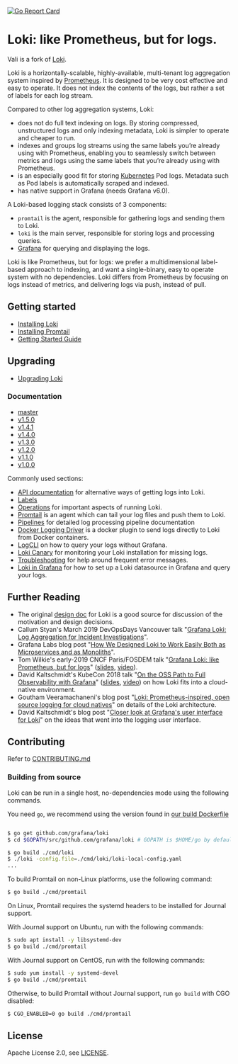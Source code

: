 <a href="https://goreportcard.com/report/github.com/credativ/vali"><img src="https://goreportcard.com/badge/github.com/credativ/vali" alt="Go Report Card" /></a>

# Loki: like Prometheus, but for logs.

Vali is a fork of [Loki](https://github.com/grafana/loki/).

Loki is a horizontally-scalable, highly-available, multi-tenant log aggregation system inspired by [Prometheus](https://prometheus.io/).
It is designed to be very cost effective and easy to operate.
It does not index the contents of the logs, but rather a set of labels for each log stream.

Compared to other log aggregation systems, Loki:

- does not do full text indexing on logs. By storing compressed, unstructured logs and only indexing metadata, Loki is simpler to operate and cheaper to run.
- indexes and groups log streams using the same labels you’re already using with Prometheus, enabling you to seamlessly switch between metrics and logs using the same labels that you’re already using with Prometheus.
- is an especially good fit for storing [Kubernetes](https://kubernetes.io/) Pod logs. Metadata such as Pod labels is automatically scraped and indexed.
- has native support in Grafana (needs Grafana v6.0).

A Loki-based logging stack consists of 3 components:

- `promtail` is the agent, responsible for gathering logs and sending them to Loki.
- `loki` is the main server, responsible for storing logs and processing queries.
- [Grafana](https://github.com/grafana/grafana) for querying and displaying the logs.

Loki is like Prometheus, but for logs: we prefer a multidimensional label-based approach to indexing, and want a single-binary, easy to operate system with no dependencies.
Loki differs from Prometheus by focusing on logs instead of metrics, and delivering logs via push, instead of pull.

## Getting started

* [Installing Loki](https://grafana.com/docs/loki/latest/installation/)
* [Installing Promtail](https://grafana.com/docs/loki/latest/clients/promtail/installation/)
* [Getting Started Guide](https://grafana.com/docs/loki/latest/getting-started/)

## Upgrading

* [Upgrading Loki](https://grafana.com/docs/loki/latest/operations/upgrade/)

### Documentation

* [master](https://grafana.com/docs/loki/latest/)
* [v1.5.0](https://github.com/grafana/loki/tree/v1.5.0/docs/README.md)
* [v1.4.1](https://github.com/grafana/loki/tree/v1.4.1/docs/README.md)
* [v1.4.0](https://github.com/grafana/loki/tree/v1.4.0/docs/README.md)
* [v1.3.0](https://github.com/grafana/loki/tree/v1.3.0/docs/README.md)
* [v1.2.0](https://github.com/grafana/loki/tree/v1.2.0/docs/README.md)
* [v1.1.0](https://github.com/grafana/loki/tree/v1.1.0/docs/README.md)
* [v1.0.0](https://github.com/grafana/loki/tree/v1.0.0/docs/README.md)

Commonly used sections:

- [API documentation](https://grafana.com/docs/loki/latest/api/) for alternative ways of getting logs into Loki.
- [Labels](https://grafana.com/docs/loki/latest/getting-started/labels/)
- [Operations](https://grafana.com/docs/loki/latest/operations/) for important aspects of running Loki.
- [Promtail](https://grafana.com/docs/loki/latest/clients/promtail/) is an agent which can tail your log files and push them to Loki.
- [Pipelines](https://grafana.com/docs/loki/latest/clients/promtail/pipelines/) for detailed log processing pipeline documentation
- [Docker Logging Driver](https://grafana.com/docs/loki/latest/clients/docker-driver/) is a docker plugin to send logs directly to Loki from Docker containers.
- [LogCLI](https://grafana.com/docs/loki/latest/getting-started/logcli/) on how to query your logs without Grafana.
- [Loki Canary](https://grafana.com/docs/loki/latest/operations/loki-canary/) for monitoring your Loki installation for missing logs.
- [Troubleshooting](https://grafana.com/docs/loki/latest/getting-started/troubleshooting/) for help around frequent error messages.
- [Loki in Grafana](https://grafana.com/docs/loki/latest/getting-started/grafana/) for how to set up a Loki datasource in Grafana and query your logs.


## Further Reading

- The original [design doc](https://docs.google.com/document/d/11tjK_lvp1-SVsFZjgOTr1vV3-q6vBAsZYIQ5ZeYBkyM/view) for Loki is a good source for discussion of the motivation and design decisions.
- Callum Styan's March 2019 DevOpsDays Vancouver talk "[Grafana Loki: Log Aggregation for Incident Investigations][devopsdays19-talk]".
- Grafana Labs blog post "[How We Designed Loki to Work Easily Both as Microservices and as Monoliths][architecture-blog]".
- Tom Wilkie's early-2019 CNCF Paris/FOSDEM talk "[Grafana Loki: like Prometheus, but for logs][fosdem19-talk]" ([slides][fosdem19-slides], [video][fosdem19-video]).
- David Kaltschmidt's KubeCon 2018 talk "[On the OSS Path to Full Observability with Grafana][kccna18-event]" ([slides][kccna18-slides], [video][kccna18-video]) on how Loki fits into a cloud-native environment.
- Goutham Veeramachaneni's blog post "[Loki: Prometheus-inspired, open source logging for cloud natives](https://grafana.com/blog/2018/12/12/loki-prometheus-inspired-open-source-logging-for-cloud-natives/)" on details of the Loki architecture.
- David Kaltschmidt's blog post "[Closer look at Grafana's user interface for Loki](https://grafana.com/blog/2019/01/02/closer-look-at-grafanas-user-interface-for-loki/)" on the ideas that went into the logging user interface.

[devopsdays19-talk]: https://grafana.com/blog/2019/05/06/how-loki-correlates-metrics-and-logs-and-saves-you-money/
[architecture-blog]: https://grafana.com/blog/2019/04/15/how-we-designed-loki-to-work-easily-both-as-microservices-and-as-monoliths/
[fosdem19-talk]: https://fosdem.org/2019/schedule/event/loki_prometheus_for_logs/
[fosdem19-slides]: https://speakerdeck.com/grafana/grafana-loki-like-prometheus-but-for-logs
[fosdem19-video]: https://mirror.as35701.net/video.fosdem.org/2019/UB2.252A/loki_prometheus_for_logs.mp4
[kccna18-event]: https://kccna18.sched.com/event/GrXC/on-the-oss-path-to-full-observability-with-grafana-david-kaltschmidt-grafana-labs
[kccna18-slides]: https://speakerdeck.com/davkal/on-the-path-to-full-observability-with-oss-and-launch-of-loki
[kccna18-video]: https://www.youtube.com/watch?v=U7C5SpRtK74&list=PLj6h78yzYM2PZf9eA7bhWnIh_mK1vyOfU&index=346

## Contributing

Refer to [CONTRIBUTING.md](CONTRIBUTING.md)

### Building from source

Loki can be run in a single host, no-dependencies mode using the following commands.

You need `go`, we recommend using the version found in [our build Dockerfile](https://github.com/grafana/loki/blob/master/loki-build-image/Dockerfile)

```bash

$ go get github.com/grafana/loki
$ cd $GOPATH/src/github.com/grafana/loki # GOPATH is $HOME/go by default.

$ go build ./cmd/loki
$ ./loki -config.file=./cmd/loki/loki-local-config.yaml
...
```

To build Promtail on non-Linux platforms, use the following command:

```bash
$ go build ./cmd/promtail
```

On Linux, Promtail requires the systemd headers to be installed for
Journal support.

With Journal support on Ubuntu, run with the following commands:

```bash
$ sudo apt install -y libsystemd-dev
$ go build ./cmd/promtail
```

With Journal support on CentOS, run with the following commands:

```bash
$ sudo yum install -y systemd-devel
$ go build ./cmd/promtail
```

Otherwise, to build Promtail without Journal support, run `go build`
with CGO disabled:

```bash
$ CGO_ENABLED=0 go build ./cmd/promtail
```

## License

Apache License 2.0, see [LICENSE](LICENSE).
